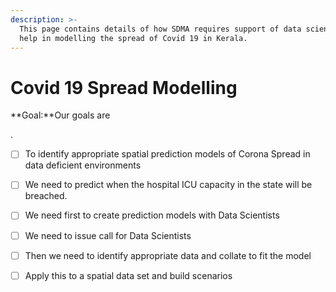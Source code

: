 ```yaml
---
description: >-
  This page contains details of how SDMA requires support of data scientists to
  help in modelling the spread of Covid 19 in Kerala.
---
```


# Covid 19 Spread Modelling

**Goal:**Our goals are 

.

* [ ] To identify appropriate spatial prediction models of Corona Spread in data deficient environments
* [ ] We need to predict when the hospital ICU capacity in the state will be breached.



* [ ] We need first to create prediction models with Data Scientists
* [ ] We need to issue call for Data Scientists
* [ ] Then we need to identify appropriate data and collate to fit the model
* [ ] Apply this to a spatial data set and build scenarios





